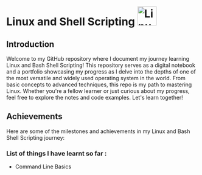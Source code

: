 <h1>  Linux and Shell Scripting 
  <img src="https://upload.wikimedia.org/wikipedia/commons/thumb/3/35/Tux.svg/1200px-Tux.svg.png" alt="Linux Logo" style="width:50px"> 
</h1>

## Introduction
Welcome to my GitHub repository where I document my journey learning Linux and Bash Shell Scripting! This repository serves as a digital notebook and a portfolio showcasing my progress as I delve into the depths of one of the most versatile and widely used operating system in the world. From basic concepts to advanced techniques, this repo is my path to mastering Linux. Whether you're a fellow learner or just curious about my progress, feel free to explore the notes and code examples. Let's learn together!

## Achievements
Here are some of the milestones and achievements in my Linux and Bash Shell Scripting journey:

### List of things I have learnt so far :
- Command Line Basics